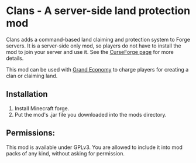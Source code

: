 # Clans - A server-side land protection mod

Clans adds a command-based land claiming and protection system to Forge servers. It is a server-side only mod, so players do not have to install the mod to join your server and use it.
See the [CurseForge page](https://minecraft.curseforge.com/projects/clans) for more details.

This mod can be used with [Grand Economy](https://minecraft.curseforge.com/projects/grand-economy) to charge players for creating a clan or claiming land.

## Installation
1. Install Minecraft forge.
2. Put the mod's .jar file you downloaded into the mods directory.

## Permissions:
This mod is available under GPLv3.
You are allowed to include it into mod packs of any kind, without asking for permission.
